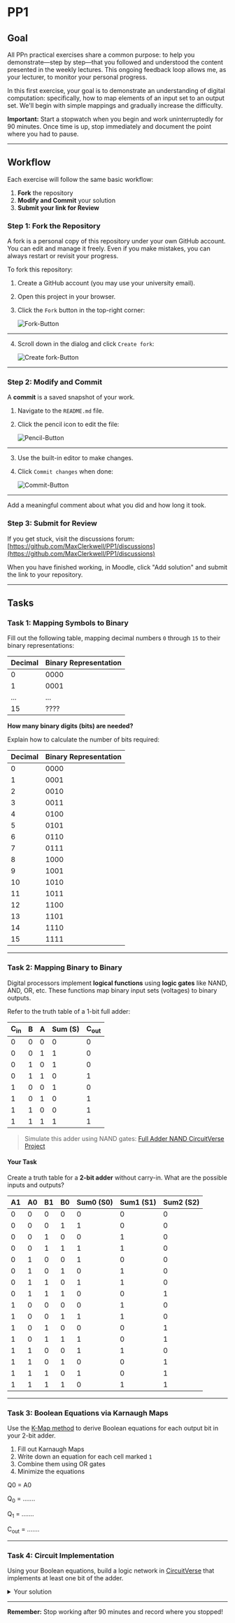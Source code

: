# PP1

## Goal
All PPn practical exercises share a common purpose: to help you demonstrate—step by step—that you followed and understood the content presented in the weekly lectures. This ongoing feedback loop allows me, as your lecturer, to monitor your personal progress.

In this first exercise, your goal is to demonstrate an understanding of digital computation: specifically, how to map elements of an input set to an output set. We'll begin with simple mappings and gradually increase the difficulty.

**Important:** Start a stopwatch when you begin and work uninterruptedly for 90 minutes. Once time is up, stop immediately and document the point where you had to pause.

---

## Workflow
Each exercise will follow the same basic workflow:

1. **Fork** the repository
2. **Modify and Commit** your solution
3. **Submit your link for Review**

### Step 1: Fork the Repository
A fork is a personal copy of this repository under your own GitHub account. You can edit and manage it freely. Even if you make mistakes, you can always restart or revisit your progress.

To fork this repository:

1. Create a GitHub account (you may use your university email).
2. Open this project in your browser.
3. Click the `Fork` button in the top-right corner:

   ![Fork-Button](./assets/fork.png)

---

4. Scroll down in the dialog and click `Create fork`:

   ![Create fork-Button](./assets/create_fork.png)

---

### Step 2: Modify and Commit
A **commit** is a saved snapshot of your work.

1. Navigate to the `README.md` file.
2. Click the pencil icon to edit the file:

   ![Pencil-Button](./assets/pencil.png)

---

3. Use the built-in editor to make changes.
4. Click `Commit changes` when done:

   ![Commit-Button](./assets/commit_button.png)

---

Add a meaningful comment about what you did and how long it took.

### Step 3: Submit for Review
If you get stuck, visit the discussions forum:
[https://github.com/MaxClerkwell/PP1/discussions](https://github.com/MaxClerkwell/PP1/discussions)

When you have finished working, in Moodle, click "Add solution" and submit the link to your repository.

---

## Tasks

### Task 1: Mapping Symbols to Binary
Fill out the following table, mapping decimal numbers `0` through `15` to their binary representations:

| Decimal | Binary Representation |
|---------|------------------------|
| 0       | 0000                   |
| 1       | 0001                   |
| ...     | ...                    |
| 15      | ????                   |

**How many binary digits (bits) are needed?**

Explain how to calculate the number of bits required:


| Decimal | Binary Representation  |
|---------|------------------------|   
| 0       | 0000                   |
| 1       | 0001                   |
| 2       | 0010                   |
| 3       | 0011                   |
| 4       | 0100                   |
| 5       | 0101                   |
| 6       | 0110                   |
| 7       | 0111                   | 
| 8       | 1000                   |
| 9       | 1001                   |
| 10      | 1010                   |
| 11      | 1011                   | 
| 12      | 1100                   |
| 13      | 1101                   |
| 14      | 1110                   |
| 15      | 1111                   |  
  


---

### Task 2: Mapping Binary to Binary
Digital processors implement **logical functions** using **logic gates** like NAND, AND, OR, etc.
These functions map binary input sets (voltages) to binary outputs.

Refer to the truth table of a 1-bit full adder:

| C<sub>in</sub> | B | A | Sum (S) | C<sub>out</sub> |
|--------------|---|---|---------|-----------------|
| 0            | 0 | 0 | 0       | 0               |
| 0            | 0 | 1 | 1       | 0               |
| 0            | 1 | 0 | 1       | 0               |
| 0            | 1 | 1 | 0       | 1               |
| 1            | 0 | 0 | 1       | 0               |
| 1            | 0 | 1 | 0       | 1               |
| 1            | 1 | 0 | 0       | 1               |
| 1            | 1 | 1 | 1       | 1               |

> Simulate this adder using NAND gates:
[Full Adder NAND CircuitVerse Project](https://circuitverse.org/users/305021/projects/full-adder-nand-990621f6-993b-4676-a1b5-2a31aae451ce)

#### Your Task
Create a truth table for a **2-bit adder** without carry-in. What are the possible inputs and outputs?

| A1 | A0 | B1 | B0 | Sum0 (S0) | Sum1 (S1) | Sum2 (S2) |
|----|----|----|----|-----------|-----------|-----------|
| 0  | 0  | 0  | 0  | 0         | 0         | 0         |
| 0  | 0  | 0  | 1  | 1         | 0         | 0         |
| 0  | 0  | 1  | 0  | 0         | 1         | 0         |
| 0  | 0  | 1  | 1  | 1         | 1         | 0         |
| 0  | 1  | 0  | 0  | 1         | 0         | 0         |
| 0  | 1  | 0  | 1  | 0         | 1         | 0         |
| 0  | 1  | 1  | 0  | 1         | 1         | 0         |
| 0  | 1  | 1  | 1  | 0         | 0         | 1         |
| 1  | 0  | 0  | 0  | 0         | 1         | 0         |
| 1  | 0  | 0  | 1  | 1         | 1         | 0         |
| 1  | 0  | 1  | 0  | 0         | 0         | 1         |
| 1  | 0  | 1  | 1  | 1         | 0         | 1         |
| 1  | 1  | 0  | 0  | 1         | 1         | 0         |
| 1  | 1  | 0  | 1  | 0         | 0         | 1         |
| 1  | 1  | 1  | 0  | 1         | 0         | 1         |
| 1  | 1  | 1  | 1  | 0         | 1         | 1         |

---

### Task 3: Boolean Equations via Karnaugh Maps
Use the [K-Map method](https://github.com/STEMgraph/4b957490-badf-4264-b9f2-1b5aa370f36e) to derive Boolean equations for each output bit in your 2-bit adder.

1. Fill out Karnaugh Maps
2. Write down an equation for each cell marked `1`
3. Combine them using OR gates
4. Minimize the equations


Q0 = A0

Q<sub>0</sub> = .......

Q<sub>1</sub> = .......

C<sub>out</sub> = .......



---

### Task 4: Circuit Implementation
Using your Boolean equations, build a logic network in [CircuitVerse](https://circuitverse.org) that implements at least one bit of the adder.

<details>
<summary>Your solution</summary>
A share link to your solution goes here: <a href="">Link!</a>
</details>

---

**Remember:** Stop working after 90 minutes and record where you stopped!

